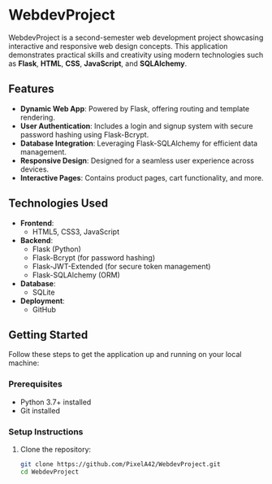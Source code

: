 # WebdevProject

WebdevProject is a second-semester web development project showcasing interactive and responsive web design concepts. This application demonstrates practical skills and creativity using modern technologies such as **Flask**, **HTML**, **CSS**, **JavaScript**, and **SQLAlchemy**.

## Features
- **Dynamic Web App**: Powered by Flask, offering routing and template rendering.
- **User Authentication**: Includes a login and signup system with secure password hashing using Flask-Bcrypt.
- **Database Integration**: Leveraging Flask-SQLAlchemy for efficient data management.
- **Responsive Design**: Designed for a seamless user experience across devices.
- **Interactive Pages**: Contains product pages, cart functionality, and more.

## Technologies Used
- **Frontend**:
  - HTML5, CSS3, JavaScript
- **Backend**:
  - Flask (Python)
  - Flask-Bcrypt (for password hashing)
  - Flask-JWT-Extended (for secure token management)
  - Flask-SQLAlchemy (ORM)
- **Database**:
  - SQLite
- **Deployment**:
  - GitHub

## Getting Started
Follow these steps to get the application up and running on your local machine:

### Prerequisites
- Python 3.7+ installed
- Git installed

### Setup Instructions
1. Clone the repository:
   ```bash
   git clone https://github.com/PixelA42/WebdevProject.git
   cd WebdevProject
